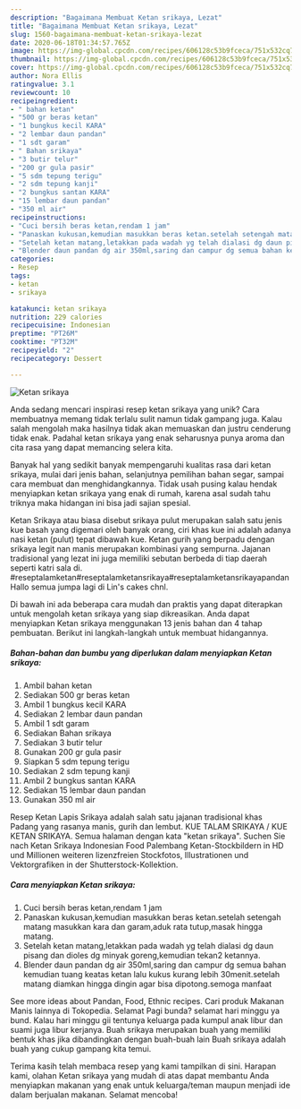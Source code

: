 ```yaml
---
description: "Bagaimana Membuat Ketan srikaya, Lezat"
title: "Bagaimana Membuat Ketan srikaya, Lezat"
slug: 1560-bagaimana-membuat-ketan-srikaya-lezat
date: 2020-06-18T01:34:57.765Z
image: https://img-global.cpcdn.com/recipes/606128c53b9fceca/751x532cq70/ketan-srikaya-foto-resep-utama.jpg
thumbnail: https://img-global.cpcdn.com/recipes/606128c53b9fceca/751x532cq70/ketan-srikaya-foto-resep-utama.jpg
cover: https://img-global.cpcdn.com/recipes/606128c53b9fceca/751x532cq70/ketan-srikaya-foto-resep-utama.jpg
author: Nora Ellis
ratingvalue: 3.1
reviewcount: 10
recipeingredient:
- " bahan ketan"
- "500 gr beras ketan"
- "1 bungkus kecil KARA"
- "2 lembar daun pandan"
- "1 sdt garam"
- " Bahan srikaya"
- "3 butir telur"
- "200 gr gula pasir"
- "5 sdm tepung terigu"
- "2 sdm tepung kanji"
- "2 bungkus santan KARA"
- "15 lembar daun pandan"
- "350 ml air"
recipeinstructions:
- "Cuci bersih beras ketan,rendam 1 jam"
- "Panaskan kukusan,kemudian masukkan beras ketan.setelah setengah matang masukkan kara dan garam,aduk rata tutup,masak hingga matang."
- "Setelah ketan matang,letakkan pada wadah yg telah dialasi dg daun pisang dan dioles dg minyak goreng,kemudian tekan2 ketannya."
- "Blender daun pandan dg air 350ml,saring dan campur dg semua bahan kemudian tuang keatas ketan lalu kukus kurang lebih 30menit.setelah matang diamkan hingga dingin agar bisa dipotong.semoga manfaat"
categories:
- Resep
tags:
- ketan
- srikaya

katakunci: ketan srikaya 
nutrition: 229 calories
recipecuisine: Indonesian
preptime: "PT26M"
cooktime: "PT32M"
recipeyield: "2"
recipecategory: Dessert

---
```



![Ketan srikaya](https://img-global.cpcdn.com/recipes/606128c53b9fceca/751x532cq70/ketan-srikaya-foto-resep-utama.jpg)

Anda sedang mencari inspirasi resep ketan srikaya yang unik? Cara membuatnya memang tidak terlalu sulit namun tidak gampang juga. Kalau salah mengolah maka hasilnya tidak akan memuaskan dan justru cenderung tidak enak. Padahal ketan srikaya yang enak seharusnya punya aroma dan cita rasa yang dapat memancing selera kita.

Banyak hal yang sedikit banyak mempengaruhi kualitas rasa dari ketan srikaya, mulai dari jenis bahan, selanjutnya pemilihan bahan segar, sampai cara membuat dan menghidangkannya. Tidak usah pusing kalau hendak menyiapkan ketan srikaya yang enak di rumah, karena asal sudah tahu triknya maka hidangan ini bisa jadi sajian spesial.

Ketan Srikaya atau biasa disebut srikaya pulut merupakan salah satu jenis kue basah yang digemari oleh banyak orang, ciri khas kue ini adalah adanya nasi ketan (pulut) tepat dibawah kue. Ketan gurih yang berpadu dengan srikaya legit nan manis merupakan kombinasi yang sempurna. Jajanan tradisional yang lezat ini juga memiliki sebutan berbeda di tiap daerah seperti katri sala di. #reseptalamketan#reseptalamketansrikaya#reseptalamketansrikayapandan Hallo semua jumpa lagi di Lin&#39;s cakes chnl.


Di bawah ini ada beberapa cara mudah dan praktis yang dapat diterapkan untuk mengolah ketan srikaya yang siap dikreasikan. Anda dapat menyiapkan Ketan srikaya menggunakan 13 jenis bahan dan 4 tahap pembuatan. Berikut ini langkah-langkah untuk membuat hidangannya.

<!--inarticleads1-->

##### Bahan-bahan dan bumbu yang diperlukan dalam menyiapkan Ketan srikaya:

1. Ambil  bahan ketan
1. Sediakan 500 gr beras ketan
1. Ambil 1 bungkus kecil KARA
1. Sediakan 2 lembar daun pandan
1. Ambil 1 sdt garam
1. Sediakan  Bahan srikaya
1. Sediakan 3 butir telur
1. Gunakan 200 gr gula pasir
1. Siapkan 5 sdm tepung terigu
1. Sediakan 2 sdm tepung kanji
1. Ambil 2 bungkus santan KARA
1. Sediakan 15 lembar daun pandan
1. Gunakan 350 ml air


Resep Ketan Lapis Srikaya adalah salah satu jajanan tradisional khas Padang yang rasanya manis, gurih dan lembut. KUE TALAM SRIKAYA / KUE KETAN SRIKAYA. Semua halaman dengan kata &#34;ketan srikaya&#34;. Suchen Sie nach Ketan Srikaya Indonesian Food Palembang Ketan-Stockbildern in HD und Millionen weiteren lizenzfreien Stockfotos, Illustrationen und Vektorgrafiken in der Shutterstock-Kollektion. 

<!--inarticleads2-->

##### Cara menyiapkan Ketan srikaya:

1. Cuci bersih beras ketan,rendam 1 jam
1. Panaskan kukusan,kemudian masukkan beras ketan.setelah setengah matang masukkan kara dan garam,aduk rata tutup,masak hingga matang.
1. Setelah ketan matang,letakkan pada wadah yg telah dialasi dg daun pisang dan dioles dg minyak goreng,kemudian tekan2 ketannya.
1. Blender daun pandan dg air 350ml,saring dan campur dg semua bahan kemudian tuang keatas ketan lalu kukus kurang lebih 30menit.setelah matang diamkan hingga dingin agar bisa dipotong.semoga manfaat


See more ideas about Pandan, Food, Ethnic recipes. Cari produk Makanan Manis lainnya di Tokopedia. Selamat Pagi bunda? selamat hari minggu ya bund. Kalau hari minggu gii tentunya keluarga pada kumpul anak libur dan suami juga libur kerjanya. Buah srikaya merupakan buah yang memiliki bentuk khas jika dibandingkan dengan buah-buah lain Buah srikaya adalah buah yang cukup gampang kita temui. 

Terima kasih telah membaca resep yang kami tampilkan di sini. Harapan kami, olahan Ketan srikaya yang mudah di atas dapat membantu Anda menyiapkan makanan yang enak untuk keluarga/teman maupun menjadi ide dalam berjualan makanan. Selamat mencoba!

